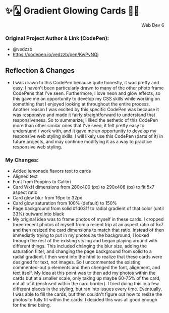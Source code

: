 # ✨🂡 Gradient Glowing Cards 🍋🍹
<div style="text-align: right">Web Dev 6</div>

### Original Project Author & Link (CodePen): 
  - @vedzzb
  - https://codepen.io/vedzzb/pen/KwPvNQj
## Reflection & Changes
- I was drawn to this CodePen because quite honestly, it was pretty and easy. I haven't been particularly drawn to many of the other photo frame CodePens that I've seen. Furthermore, I love neon and glow effects, so this gave me an opportunity to develop my CSS skills while working on something that I enjoyed looking at throughout the entire process. Another reason I was excited by this specific CodePen was because it was responsive and made it fairly straightforward to understand that responsiveness. So to summarize, I liked the aethetic of this CodePen more than other similar ones that I've seen, it felt pretty easy to understand / work with, and it gave me an opportunity to develop my responsive web styling skills. I will likely use this CodePen (parts of it) in future projects, and may continue modifying it as a way to practice responsive web styling.
### My Changes:
  - Added lemonade flavors text to cards
  - Aligned text
  - Font from Poppins to Calibri
  - Card WxH dimensions from 280x400 (px) to 290x406 (px) to fit 5x7 aspect ratio
  - Card glow blur from 16px to 32px
  - Card glow saturation from 100% (default) to 150%
  - Page background from solid #1d031f to radial gradient of that color (until 33%) outward into black
  - My original idea was to frame photos of myself in these cards. I cropped three recent photos of myself from a recent trip at an aspect ratio of 5x7 and then resized the card dimensions to match that ratio. Instead of then immediatly trying to put in my photos as the background, I looked through the rest of the existing styling and began playing around with different things. This included changing the blur size, adding the saturation filter, and changing the page background from solid to a radial gradient. I then went into the html to realize that these cards were designed for text, not images. So I uncommented the existing commented-out p elements and then chenged the font, alignment, and text itself. My idea at this point was to then add my photos within the cards but at a smaller scale, only taking up maybe 60-75% of the card, not all of it (enclosed within the card border). I tried doing this in a few different places in the styling, but ran into issues every time. Eventually, I was able to fill the cards, but then couldn't figure out how to resize the photos to fully fit within the cards. I decided this was all good enough for the time being.